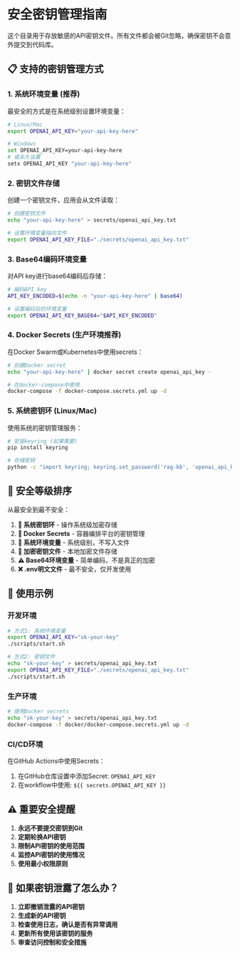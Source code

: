 # 安全密钥管理指南

这个目录用于存放敏感的API密钥文件。所有文件都会被Git忽略，确保密钥不会意外提交到代码库。

## 📋 支持的密钥管理方式

### 1. 系统环境变量 (推荐)

最安全的方式是在系统级别设置环境变量：

```bash
# Linux/Mac
export OPENAI_API_KEY="your-api-key-here"

# Windows
set OPENAI_API_KEY=your-api-key-here
# 或永久设置
setx OPENAI_API_KEY "your-api-key-here"
```

### 2. 密钥文件存储

创建一个密钥文件，应用会从文件读取：

```bash
# 创建密钥文件
echo "your-api-key-here" > secrets/openai_api_key.txt

# 设置环境变量指向文件
export OPENAI_API_KEY_FILE="./secrets/openai_api_key.txt"
```

### 3. Base64编码环境变量

对API key进行base64编码后存储：

```bash
# 编码API key
API_KEY_ENCODED=$(echo -n "your-api-key-here" | base64)

# 设置编码后的环境变量
export OPENAI_API_KEY_BASE64="$API_KEY_ENCODED"
```

### 4. Docker Secrets (生产环境推荐)

在Docker Swarm或Kubernetes中使用secrets：

```bash
# 创建Docker secret
echo "your-api-key-here" | docker secret create openai_api_key -

# 在docker-compose中使用
docker-compose -f docker-compose.secrets.yml up -d
```

### 5. 系统密钥环 (Linux/Mac)

使用系统的密钥管理服务：

```bash
# 安装keyring (如果需要)
pip install keyring

# 存储密钥
python -c "import keyring; keyring.set_password('rag-kb', 'openai_api_key', 'your-api-key-here')"
```

## 🔐 安全等级排序

从最安全到最不安全：

1. **🥇 系统密钥环** - 操作系统级加密存储
2. **🥈 Docker Secrets** - 容器编排平台的密钥管理
3. **🥉 系统环境变量** - 系统级别，不写入文件
4. **🏅 加密密钥文件** - 本地加密文件存储
5. **⚠️ Base64环境变量** - 简单编码，不是真正的加密
6. **❌ .env明文文件** - 最不安全，仅开发使用

## 📝 使用示例

### 开发环境
```bash
# 方式1: 系统环境变量
export OPENAI_API_KEY="sk-your-key"
./scripts/start.sh

# 方式2: 密钥文件
echo "sk-your-key" > secrets/openai_api_key.txt
export OPENAI_API_KEY_FILE="./secrets/openai_api_key.txt"
./scripts/start.sh
```

### 生产环境
```bash
# 使用Docker secrets
echo "sk-your-key" > secrets/openai_api_key.txt
docker-compose -f docker/docker-compose.secrets.yml up -d
```

### CI/CD环境
在GitHub Actions中使用Secrets：

1. 在GitHub仓库设置中添加Secret: `OPENAI_API_KEY`
2. 在workflow中使用: `${{ secrets.OPENAI_API_KEY }}`

## ⚠️ 重要安全提醒

1. **永远不要提交密钥到Git**
2. **定期轮换API密钥**
3. **限制API密钥的使用范围**
4. **监控API密钥的使用情况**
5. **使用最小权限原则**

## 🚨 如果密钥泄露了怎么办？

1. **立即撤销泄露的API密钥**
2. **生成新的API密钥**
3. **检查使用日志，确认是否有异常调用**
4. **更新所有使用该密钥的服务**
5. **审查访问控制和安全措施**